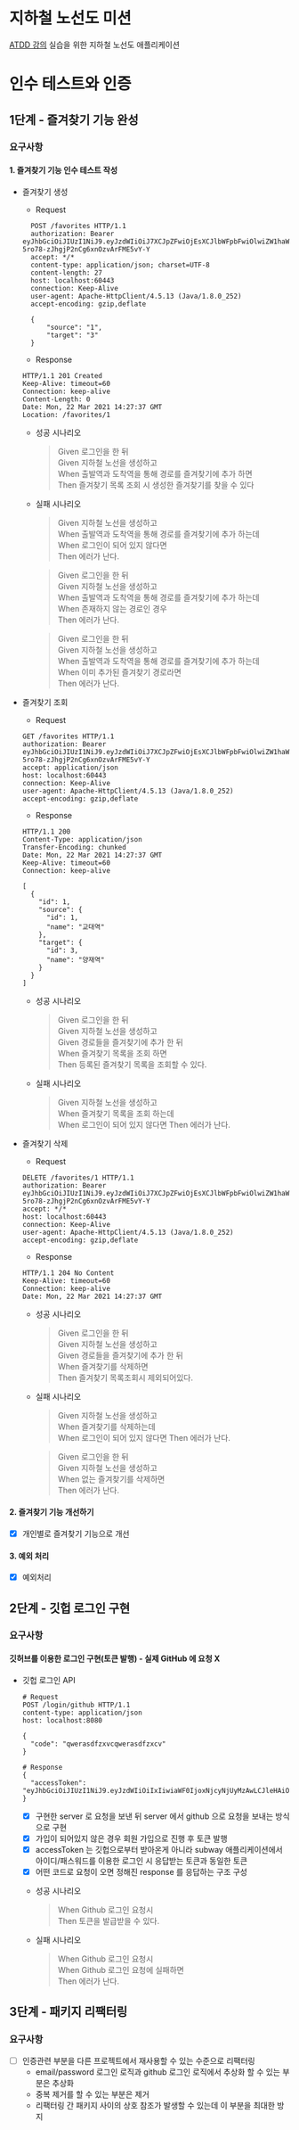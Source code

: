# 지하철 노선도 미션
[ATDD 강의](https://edu.nextstep.camp/c/R89PYi5H) 실습을 위한 지하철 노선도 애플리케이션

# 인수 테스트와 인증
## 1단계 - 즐겨찾기 기능 완성
### 요구사항
#### 1. 즐겨찾기 기능 인수 테스트 작성
- 즐겨찾기 생성
  - Request
  ```shell
    POST /favorites HTTP/1.1
    authorization: Bearer eyJhbGciOiJIUzI1NiJ9.eyJzdWIiOiJ7XCJpZFwiOjEsXCJlbWFpbFwiOlwiZW1haWxAZW1haWwuY29tXCIsXCJwYXNzd29yZFwiOlwicGFzc3dvcmRcIixcImFnZVwiOjIwLFwicHJpbmNpcGFsXCI6XCJlbWFpbEBlbWFpbC5jb21cIixcImNyZWRlbnRpYWxzXCI6XCJwYXNzd29yZFwifSIsImlhdCI6MTYxNjQyMzI1NywiZXhwIjoxNjE2NDI2ODU3fQ.7PU1ocohHf-5ro78-zJhgjP2nCg6xnOzvArFME5vY-Y
    accept: */*
    content-type: application/json; charset=UTF-8
    content-length: 27
    host: localhost:60443
    connection: Keep-Alive
    user-agent: Apache-HttpClient/4.5.13 (Java/1.8.0_252)
    accept-encoding: gzip,deflate
      
    {
        "source": "1",
        "target": "3"
    }
  ```
  - Response
  ```shell
  HTTP/1.1 201 Created
  Keep-Alive: timeout=60
  Connection: keep-alive
  Content-Length: 0
  Date: Mon, 22 Mar 2021 14:27:37 GMT
  Location: /favorites/1
  ```
    - 성공 시나리오
      > Given 로그인을 한 뒤<br>
       Given 지하철 노선을 생성하고<br>
       When 출발역과 도착역을 통해 경로를 즐겨찾기에 추가 하면<br>
       Then 즐겨찾기 목록 조회 시 생성한 즐겨찾기를 찾을 수 있다
    - 실패 시나리오
      > Given 지하철 노선을 생성하고<br>
      When 출발역과 도착역을 통해 경로를 즐겨찾기에 추가 하는데<br>
      When 로그인이 되어 있지 않다면<br>
      Then 에러가 난다.

      > Given 로그인을 한 뒤<br>
      Given 지하철 노선을 생성하고<br>
      When 출발역과 도착역을 통해 경로를 즐겨찾기에 추가 하는데<br>
      When 존재하지 않는 경로인 경우<br>
      Then 에러가 난다.
  
      > Given 로그인을 한 뒤<br>
      Given 지하철 노선을 생성하고<br>
      When 출발역과 도착역을 통해 경로를 즐겨찾기에 추가 하는데<br>
      When 이미 추가된 즐겨찾기 경로라면 <br>
      Then 에러가 난다.

- 즐겨찾기 조회
  - Request
  ```shell
  GET /favorites HTTP/1.1
  authorization: Bearer eyJhbGciOiJIUzI1NiJ9.eyJzdWIiOiJ7XCJpZFwiOjEsXCJlbWFpbFwiOlwiZW1haWxAZW1haWwuY29tXCIsXCJwYXNzd29yZFwiOlwicGFzc3dvcmRcIixcImFnZVwiOjIwLFwicHJpbmNpcGFsXCI6XCJlbWFpbEBlbWFpbC5jb21cIixcImNyZWRlbnRpYWxzXCI6XCJwYXNzd29yZFwifSIsImlhdCI6MTYxNjQyMzI1NywiZXhwIjoxNjE2NDI2ODU3fQ.7PU1ocohHf-5ro78-zJhgjP2nCg6xnOzvArFME5vY-Y
  accept: application/json
  host: localhost:60443
  connection: Keep-Alive
  user-agent: Apache-HttpClient/4.5.13 (Java/1.8.0_252)
  accept-encoding: gzip,deflate
  ```
   - Response
  ```shell
  HTTP/1.1 200
  Content-Type: application/json
  Transfer-Encoding: chunked
  Date: Mon, 22 Mar 2021 14:27:37 GMT
  Keep-Alive: timeout=60
  Connection: keep-alive
  
  [
    {
      "id": 1,
      "source": {
        "id": 1,
        "name": "교대역"
      },
      "target": {
        "id": 3,
        "name": "양재역"
      }
    }
  ]
  ```
  - 성공 시나리오
      > Given 로그인을 한 뒤<br>
       Given 지하철 노선을 생성하고<br>
       Given 경로들을 즐겨찾기에 추가 한 뒤<br>
       When 즐겨찾기 목록을 조회 하면<br>
       Then 등록된 즐겨찾기 목록을 조회할 수 있다.
  - 실패 시나리오
      > Given 지하철 노선을 생성하고<br>
       When 즐겨찾기 목록을 조회 하는데<br>
       When 로그인이 되어 있지 않다면
       Then 에러가 난다.

- 즐겨찾기 삭제
  - Request
  ```shell
  DELETE /favorites/1 HTTP/1.1
  authorization: Bearer eyJhbGciOiJIUzI1NiJ9.eyJzdWIiOiJ7XCJpZFwiOjEsXCJlbWFpbFwiOlwiZW1haWxAZW1haWwuY29tXCIsXCJwYXNzd29yZFwiOlwicGFzc3dvcmRcIixcImFnZVwiOjIwLFwicHJpbmNpcGFsXCI6XCJlbWFpbEBlbWFpbC5jb21cIixcImNyZWRlbnRpYWxzXCI6XCJwYXNzd29yZFwifSIsImlhdCI6MTYxNjQyMzI1NywiZXhwIjoxNjE2NDI2ODU3fQ.7PU1ocohHf-5ro78-zJhgjP2nCg6xnOzvArFME5vY-Y
  accept: */*
  host: localhost:60443
  connection: Keep-Alive
  user-agent: Apache-HttpClient/4.5.13 (Java/1.8.0_252)
  accept-encoding: gzip,deflate
  ```
  - Response
  ```shell
  HTTP/1.1 204 No Content
  Keep-Alive: timeout=60
  Connection: keep-alive
  Date: Mon, 22 Mar 2021 14:27:37 GMT
  ```
    - 성공 시나리오
      > Given 로그인을 한 뒤<br>
      Given 지하철 노선을 생성하고<br>
      Given 경로들을 즐겨찾기에 추가 한 뒤<br>
      When 즐겨찾기를 삭제하면<br>
      Then 즐겨찾기 목록조회시 제외되어있다.
    - 실패 시나리오
      > Given 지하철 노선을 생성하고<br>
      When 즐겨찾기를 삭제하는데<br>
      When 로그인이 되어 있지 않다면
      Then 에러가 난다.

      > Given 로그인을 한 뒤<br>
      Given 지하철 노선을 생성하고<br>
      When 없는 즐겨찾기를 삭제하면<br>
      Then 에러가 난다.

#### 2. 즐겨찾기 기능 개선하기
- [x] 개인별로 즐겨찾기 기능으로 개선
#### 3. 예외 처리
- [x] 예외처리

## 2단계 - 깃헙 로그인 구현
### 요구사항
#### 깃허브를 이용한 로그인 구현(토큰 발행) - 실제 GitHub 에 요청 X
- 깃헙 로그인 API
    ```shell
    # Request
    POST /login/github HTTP/1.1
    content-type: application/json
    host: localhost:8080
    
    {
      "code": "qwerasdfzxvcqwerasdfzxcv"
    }
    
    # Response
    {
      "accessToken": "eyJhbGciOiJIUzI1NiJ9.eyJzdWIiOiIxIiwiaWF0IjoxNjcyNjUyMzAwLCJleHAiOjE2NzI2NTU5MDAsInJvbGVzIjpbIlJPTEVfQURNSU4iLCJST0xFX0FETUlOIl19.uaUXk5GkqB6QE_qlZisk3RZ3fL74zDADqbJl6LoLkSc"
    }
    ```
    - [x] 구현한 server 로 요청을 보낸 뒤 server 에서 github 으로 요청을 보내는 방식으로 구현
    - [x] 가입이 되어있지 않은 경우 회원 가입으로 진행 후 토큰 발행
    - [x] accessToken 는 깃헙으로부터 받아온게 아니라 subway 애플리케이션에서 아이디/패스워드를 이용한 로그인 시 응답받는 토큰과 동일한 토큰
    - [x] 어떤 코드로 요청이 오면 정해진 response 를 응답하는 구조 구성
    - 성공 시나리오
      > When Github 로그인 요청시<br>
        Then 토큰을 발급받을 수 있다.
    
    - 실패 시나리오
      > When Github 로그인 요청시<br>
        When Github 로그인 요청에 실패하면<br>
        Then 에러가 난다.

## 3단계 - 패키지 리팩터링
### 요구사항
- [ ] 인증관련 부분을 다른 프로젝트에서 재사용할 수 있는 수준으로 리팩터링
  - email/password 로그인 로직과 github 로그인 로직에서 추상화 할 수 있는 부분은 추상화
  - 중복 제거를 할 수 있는 부분은 제거
  - 리팩터링 간 패키지 사이의 상호 참조가 발생할 수 있는데 이 부분을 최대한 방지
